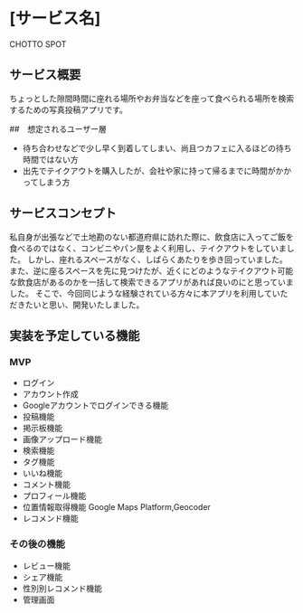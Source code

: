 # [サービス名]

CHOTTO SPOT

## サービス概要

ちょっとした隙間時間に座れる場所やお弁当などを座って食べられる場所を検索するための写真投稿アプリです。


##　想定されるユーザー層

* 待ち合わせなどで少し早く到着してしまい、尚且つカフェに入るほどの待ち時間ではない方
* 出先でテイクアウトを購入したが、会社や家に持って帰るまでに時間がかかってしまう方


## サービスコンセプト

私自身が出張などで土地勘のない都道府県に訪れた際に、飲食店に入ってご飯を食べるのではなく、コンビニやパン屋をよく利用し、テイクアウトをしていました。
しかし、座れるスペースがなく、しばらくあたりを歩き回っていました。また、逆に座るスペースを先に見つけたが、近くにどのようなテイクアウト可能な飲食店があるのかを一括して検索できるアプリがあれば良いのにと思っていました。
そこで、今回同じような経験されている方々に本アプリを利用していただきたいと思い、開発いたしました。

## 実装を予定している機能
### MVP
* ログイン
* アカウント作成
* Googleアカウントでログインできる機能
* 投稿機能
* 掲示板機能
* 画像アップロード機能
* 検索機能
* タグ機能
* いいね機能
* コメント機能
* プロフィール機能
* 位置情報取得機能 Google Maps Platform,Geocoder
* レコメンド機能

### その後の機能
* レビュー機能 
* シェア機能
* 性別別レコメンド機能
* 管理画面
